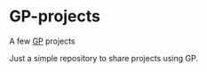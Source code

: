 # GP-projects

A few [GP](https://gpblocks.org/) projects

Just a simple repository to share projects using GP.
